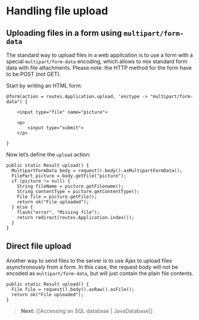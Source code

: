 # Handling file upload

## Uploading files in a form using `multipart/form-data`

The standard way to upload files in a web application is to use a form with a special `multipart/form-data` encoding, which allows to mix standard form data with file attachments. Please note: the HTTP method for the form have to be POST (not GET). 

Start by writing an HTML form:

```
@form(action = routes.Application.upload, 'enctype -> "multipart/form-data") {
    
    <input type="file" name="picture">
    
    <p>
        <input type="submit">
    </p>
    
}
```

Now let’s define the `upload` action:

```
public static Result upload() {
  MultipartFormData body = request().body().asMultipartFormData();
  FilePart picture = body.getFile("picture");
  if (picture != null) {
    String fileName = picture.getFilename();
    String contentType = picture.getContentType(); 
    File file = picture.getFile();
    return ok("File uploaded");
  } else {
    flash("error", "Missing file");
    return redirect(routes.Application.index());    
  }
}
```

## Direct file upload

Another way to send files to the server is to use Ajax to upload files asynchronously from a form. In this case, the request body will not be encoded as `multipart/form-data`, but will just contain the plain file contents.

```
public static Result upload() {
  File file = request().body().asRaw().asFile();
  return ok("File uploaded");
}
```

> **Next:** [[Accessing an SQL database | JavaDatabase]]